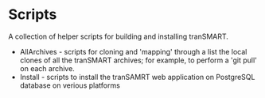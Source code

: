 # Scripts
A collection of helper scripts for building and installing tranSMART.

* AllArchives - scripts for cloning and 'mapping' through a list the 
local clones of all the tranSMART archives; for example, to
perform a 'git pull' on each archive.
* Install - scripts to install the tranSAMRT web application on PostgreSQL
database on verious platforms


